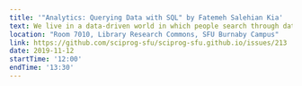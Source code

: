 ```yaml
---
title: '"Analytics: Querying Data with SQL" by Fatemeh Salehian Kia'
text: We live in a data-driven world in which people search through data to find insights to inform their decisions. The skill is helpful not only for data scientists but for almost everyone. In this workshop, you will learn how to communicate with relational databases through SQL. You will learn -- and practice with hands-on exercises -- how to manipulate data and build queries that communicate with more than one table.
location: "Room 7010, Library Research Commons, SFU Burnaby Campus"
link: https://github.com/sciprog-sfu/sciprog-sfu.github.io/issues/213
date: 2019-11-12
startTime: '12:00'
endTime: '13:30'
---
```

